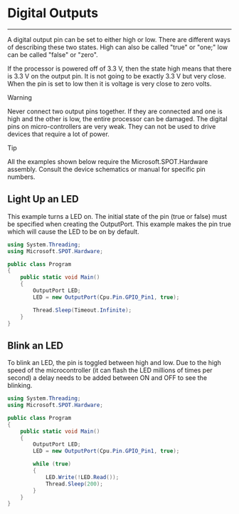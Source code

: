 # Digital Outputs
---

A digital output pin can be set to either high or low. There are different ways of describing these two states. High can also be called "true" or "one;" low can be called "false" or "zero".

If the processor is powered off of 3.3 V, then the state high means that there is 3.3 V on the output pin. It is not going to be exactly 3.3 V but very close. When the pin is set to low then it is voltage is very close to zero volts.
 
> [!Warning]
> Never connect two output pins together. If they are connected and one is high and the other is low, the entire processor can be damaged.
The digital pins on micro-controllers are very weak. They can not be used to drive devices that require a lot of power.
 
> [!Tip]
> All the examples shown below require the Microsoft.SPOT.Hardware assembly. Consult the device schematics or manual for specific pin numbers.

## Light Up an LED
This example turns a LED on. The initial state of the pin (true or false) must be specified when creating the OutputPort. This example makes the pin true which will cause the LED to be on by default.

```cs
using System.Threading;
using Microsoft.SPOT.Hardware;

public class Program
{
    public static void Main()
    {
        OutputPort LED;
        LED = new OutputPort(Cpu.Pin.GPIO_Pin1, true);

        Thread.Sleep(Timeout.Infinite);
    }
}
```

## Blink an LED
To blink an LED, the pin is toggled between high and low. Due to the high speed of the microcontroller (it can flash the LED millions of times per second) a delay needs to be added between ON and OFF to see the blinking.
 
```cs
using System.Threading;
using Microsoft.SPOT.Hardware;

public class Program
{
    public static void Main()
    {
        OutputPort LED;
        LED = new OutputPort(Cpu.Pin.GPIO_Pin1, true);

        while (true)
        {
            LED.Write(!LED.Read());
            Thread.Sleep(200);
        }
    }
}
```
